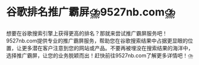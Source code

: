 # 谷歌排名推广霸屏⛈️9527nb.com⛈️

想要在谷歌搜索引擎上获得更高的排名？那就来尝试推广霸屏服务吧！9527nb.com提供专业的推广霸屏服务，帮助您在谷歌搜索结果中占据更显眼的位置，让更多潜在客户注意到您的网站或产品。不要再被埋没在搜索结果的海洋中，选择推广霸屏，让您的业务脱颖而出！赶快前往9527nb.com了解更多详情吧！⛈️